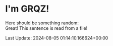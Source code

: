 # I'm GRQZ!
Here should be something random:  
Great! This sentence is read from a file!


Last Update: 2024-08-05 01:14:10.166624+00:00
